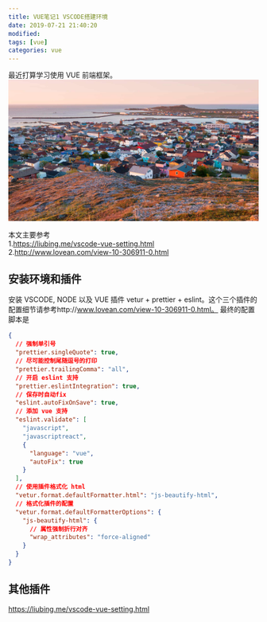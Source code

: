 ```yaml
---
title: VUE笔记1 VSCODE搭建环境
date: 2019-07-21 21:40:20
modified:
tags: [vue]
categories: vue
---
```


最近打算学习使用 VUE 前端框架。
![示例图片](vue1/6157741.jpg)

<!--more-->

本文主要参考  
1.https://liubing.me/vscode-vue-setting.html  
2.http://www.lovean.com/view-10-306911-0.html

## 安装环境和插件

安装 VSCODE, NODE 以及 VUE 插件 vetur + prettier + eslint。这个三个插件的配置细节请参考http://www.lovean.com/view-10-306911-0.html。
最终的配置脚本是

```json
{
  // 强制单引号
  "prettier.singleQuote": true,
  // 尽可能控制尾随逗号的打印
  "prettier.trailingComma": "all",
  // 开启 eslint 支持
  "prettier.eslintIntegration": true,
  // 保存时自动fix
  "eslint.autoFixOnSave": true,
  // 添加 vue 支持
  "eslint.validate": [
    "javascript",
    "javascriptreact",
    {
      "language": "vue",
      "autoFix": true
    }
  ],
  // 使用插件格式化 html
  "vetur.format.defaultFormatter.html": "js-beautify-html",
  // 格式化插件的配置
  "vetur.format.defaultFormatterOptions": {
    "js-beautify-html": {
      // 属性强制折行对齐
      "wrap_attributes": "force-aligned"
    }
  }
}
```

## 其他插件
https://liubing.me/vscode-vue-setting.html
